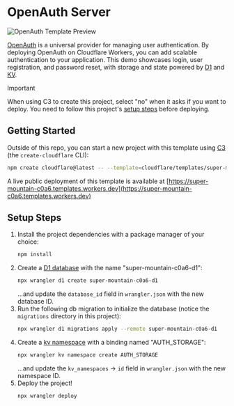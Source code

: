# OpenAuth Server

![OpenAuth Template Preview](https://imagedelivery.net/wSMYJvS3Xw-n339CbDyDIA/b2ff10c6-8f7c-419f-8757-e2ccf1c84500/public)

<!-- dash-content-start -->

[OpenAuth](https://openauth.js.org/) is a universal provider for managing user authentication. By deploying OpenAuth on Cloudflare Workers, you can add scalable authentication to your application. This demo showcases login, user registration, and password reset, with storage and state powered by [D1](https://developers.cloudflare.com/d1/) and [KV](https://developers.cloudflare.com/kv/).

> [!IMPORTANT]
> When using C3 to create this project, select "no" when it asks if you want to deploy. You need to follow this project's [setup steps](https://github.com/cloudflare/templates/tree/main/super-mountain-c0a6#setup-steps) before deploying.

<!-- dash-content-end -->

## Getting Started

Outside of this repo, you can start a new project with this template using [C3](https://developers.cloudflare.com/pages/get-started/c3/) (the `create-cloudflare` CLI):

```bash
npm create cloudflare@latest -- --template=cloudflare/templates/super-mountain-c0a6
```

A live public deployment of this template is available at [https://super-mountain-c0a6.templates.workers.dev](https://super-mountain-c0a6.templates.workers.dev)

## Setup Steps

1. Install the project dependencies with a package manager of your choice:
   ```bash
   npm install
   ```
2. Create a [D1 database](https://developers.cloudflare.com/d1/get-started/) with the name "super-mountain-c0a6-d1":
   ```bash
   npx wrangler d1 create super-mountain-c0a6-d1
   ```
   ...and update the `database_id` field in `wrangler.json` with the new database ID.
3. Run the following db migration to initialize the database (notice the `migrations` directory in this project):
   ```bash
   npx wrangler d1 migrations apply --remote super-mountain-c0a6-d1
   ```
4. Create a [kv namespace](https://developers.cloudflare.com/kv/get-started/) with a binding named "AUTH_STORAGE":
   ```bash
   npx wrangler kv namespace create AUTH_STORAGE
   ```
   ...and update the `kv_namespaces` -> `id` field in `wrangler.json` with the new namespace ID.
5. Deploy the project!
   ```bash
   npx wrangler deploy
   ```
